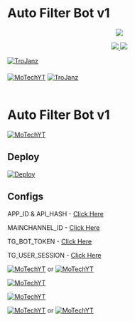 # Auto Filter Bot v1

<p align="center">
  <a href="https://www.python.org">
    <img src="http://ForTheBadge.com/images/badges/made-with-python.svg">

  </a>
</p>
<p align="center">
  <a href="https://github.com/TroJanzHEX/Auto-Filter-Bot/stargazers">
    <img src="https://img.shields.io/github/stars/TroJanzHEX/Auto-Filter-Bot?style=social">

  </a>
  
  <a href="https://github.com/MRK-YT/Auto-Filter-Bot/fork">
    <img src="https://img.shields.io/github/forks/MRK-YT/Auto-Filter-Bot?label=Fork&style=social">

  </a>  
</p>

[![TroJanz](https://img.shields.io/badge/MoTechYT-Channel-orange?style=for-the-badge&logo=telegram)](https://telegram.dog/Mo_Tech_YT)  
ㅤㅤㅤㅤㅤㅤㅤ  
[![MoTechYT](https://img.shields.io/badge/MoTech-Support-red?style=flat&logo=telegram)](https://telegram.dog/Mo_Tech_Channel)  [![TroJanz](https://img.shields.io/badge/Youtube-channel-red?style=flat&logo=Youtube)](https://youtube.com/channel/UCmGBpXoM-OEm-FacOccVKgQ)  
ㅤㅤㅤㅤㅤㅤㅤ  

# Auto Filter Bot v1

[![MoTechYT](https://img.shields.io/badge/Connect-Telegram-red?style=flat&logo=telegram)](https://telegram.dog/Mrk_yt)


## Deploy


[![Deploy](https://www.herokucdn.com/deploy/button.svg)](https://heroku.com/deploy?template=https://github.com/MRK-YT/Auto-Filter-Bot)



## Configs

APP_ID & API_HASH - [Click Here](https://telegram.dog/usetgxbot)

MAINCHANNEL_ID - [Click Here](https://telegram.dog/ChannelIDHEXbot)

TG_BOT_TOKEN - [Click Here](https://telegram.dog/BotFather)

TG_USER_SESSION - [Click Here](https://repl.it/@prgofficial/String-Gen)




[![MoTechYT](https://img.shields.io/badge/Click-Here-red?style=flat&logo=telegram)](https://telegram.dog/usetgxbot)  or  [![MoTechYT](https://img.shields.io/badge/MoTech-Support-red?style=flat&logo=MyTelegramorg)](my.telegram.org)

[![MoTechYT](https://img.shields.io/badge/Click-Here-red?style=flat&logo=telegram)](https://telegram.dog/ChannelIDHEXbot)

[![MoTechYT](https://img.shields.io/badge/Click-Here-red?style=flat&logo=telegram)](https://telegram.dog/BotFather) 

[![MoTechYT](https://img.shields.io/badge/Click-Here-red?style=flat&logo=telegram)](https://telegram.dog/PyrogramStringBot)  or  [![MoTechYT](https://img.shields.io/badge/Click-Here-red?style=flat&logo=Google)](https://repl.it/@prgofficial/String-Gen)
